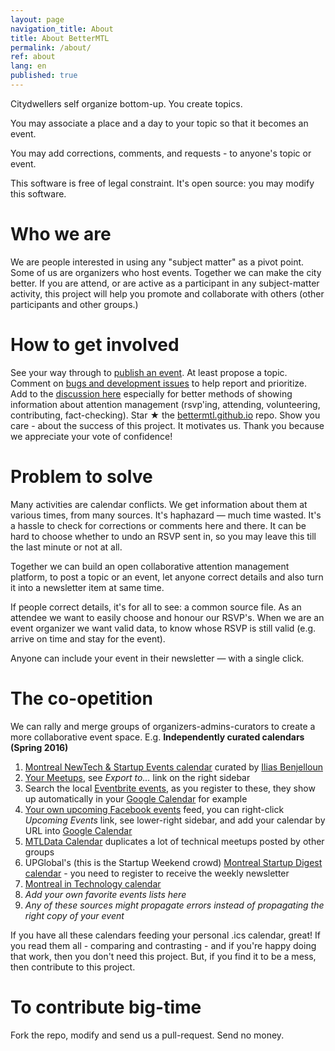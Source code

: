 ```yaml
---
layout: page
navigation_title: About
title: About BetterMTL
permalink: /about/
ref: about
lang: en
published: true
---
```


Citydwellers self organize bottom-up. You create topics. 

You may associate a place and a day to your topic so that it becomes an event. 

You may add corrections, comments, and requests - to anyone's topic or event.

This software is free of legal constraint. It's open source: you may modify this software.



# Who we are

We are people interested in using any "subject matter" as a pivot point. Some of us are organizers who host events. Together we can make the city better. If you are attend, or are active as a participant in any subject-matter activity, this project will help you promote and collaborate with others (other participants and other groups.)

# How to get involved

See your way through to [publish an event](/create). At least propose a topic. Comment on [bugs and development issues](waffle.io/bettermtl/bettermtl.github.io) to help report and prioritize. Add to the [discussion here](gitter.im/bettermtl/general) especially for better methods of showing information about attention management (rsvp'ing, attending, volunteering, contributing, fact-checking). Star ★ the [bettermtl.github.io](https://github.com/bettermtl/bettermtl.github.io) repo. Show you care - about the success of this project. It motivates us. Thank you because we appreciate your vote of confidence!


# Problem to solve

Many activities are calendar conflicts. We get information about them at various times, from many sources. It's haphazard — much time wasted. It's a hassle to check for corrections or comments here and there. It can be hard to choose whether to undo an RSVP sent in, so you may leave this till the last minute or not at all.

Together we can build an open collaborative attention management platform, to post a topic or an event, let anyone correct details and also turn it into a newsletter item at same time.  

If people correct details, it's for all to see: a common source file. As an attendee we want to easily choose and honour our RSVP's. When we are an event organizer we want valid data, to know whose RSVP is still valid (e.g. arrive on time and stay for the event). 

Anyone can include your event in their newsletter — with a single click.


# The co-opetition
We can rally and merge groups of organizers-admins-curators to create a more collaborative event space. 
E.g.
**Independently curated calendars (Spring 2016)**

1. [Montreal NewTech & Startup Events calendar](http://notman.org/event-space/#mtltech) curated by [Ilias Benjelloun](https://www.linkedin.com/in/iliasbenjelloun)
1. [Your Meetups](http://www.meetup.com/find/events/?allMeetups=true&radius=50&userFreeform=Montr%C3%A9al%2C+QC&mcId=z278063&mcName=Montr%C3%A9al%2C+Qu%C3%A9bec%2C+CA&eventFilter=mysugg), see *Export to...* link on the right sidebar
1. Search the local [Eventbrite events](https://www.eventbrite.ca/d/canada--montreal/events/?crt=regular&sort=best&view=list), as you register to these, they show up automatically in your [Google Calendar](https://calendar.google.com/) for example
1. [Your own upcoming Facebook events](https://www.facebook.com/events/upcoming) feed, you can right-click *Upcoming Events* link, see lower-right sidebar, and add your calendar by URL into [Google Calendar](https://calendar.google.com/)
1. [MTLData Calendar](http://mtldata.com/calendar/) duplicates a lot of technical meetups posted by other groups
1. UPGlobal's (this is the Startup Weekend crowd) [Montreal Startup Digest calendar](https://www.startupdigest.com/digests/montreal) - you need to register to receive the weekly newsletter
1. [Montreal in Technology calendar](http://www.montrealintechnology.com/calendar/)
1. *Add your own favorite events lists here*
1. *Any of these sources might propagate errors instead of propagating the right copy of your event*


If you have all these calendars feeding your personal .ics calendar, great! 
If you read them all - comparing and contrasting - and 
if you're happy doing that work, then you don't need this project.
But, if you find it to be a mess, then contribute to this project.

# To contribute big-time

Fork the repo, modify and send us a pull-request. Send no money.
